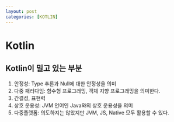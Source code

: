 ```yaml
---
layout: post
categories: [KOTLIN]
---
```




# Kotlin

## Kotlin이 밀고 있는 부분
1. 안정성: Type 추론과 Null에 대한 안정성을 의미
2. 다중 패러다임: 함수형 프로그래밍, 객체 지향 프로그래밍을 의미한다.
3. 간결성, 표현력
4. 상호 운용성: JVM 언어인 Java와의 상호 운용성을 의미
5. 다중플랫폼: 의도하지는 않았지만 JVM, JS, Native 모두 활용할 수 있다.

